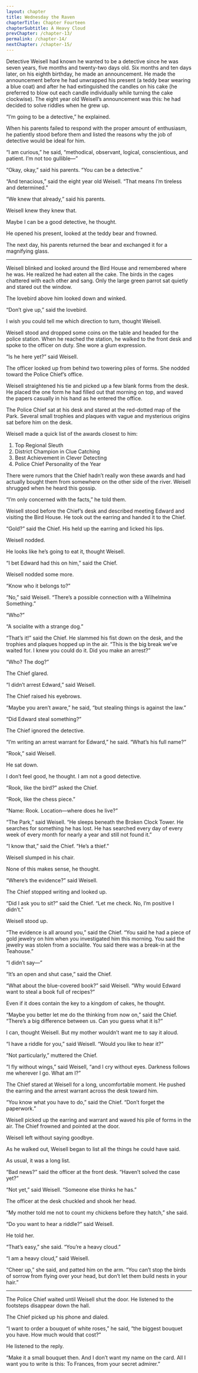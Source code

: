 ```yaml
---
layout: chapter
title: Wednesday the Raven
chapterTitle: Chapter Fourteen
chapterSubtitle: A Heavy Cloud
prevChapter: /chapter-13/
permalink: /chapter-14/
nextChapter: /chapter-15/
---
```




Detective Weisell had known he wanted to be a detective since he was seven years, five months and twenty-two days old. Six months and ten days later, on his eighth birthday, he made an announcement. He made the announcement before he had unwrapped his present (a teddy bear wearing a blue coat) and after he had extinguished the candles on his cake (he preferred to blow out each candle individually while turning the cake clockwise). The eight year old Weisell’s announcement was this: he had decided to solve riddles when he grew up.

“I’m going to be a detective,” he explained.

When his parents failed to respond with the proper amount of enthusiasm, he patiently stood before them and listed the reasons why the job of detective would be ideal for him.

“I am curious,” he said, “methodical, observant, logical, conscientious, and patient. I’m not too gullible—”

“Okay, okay,” said his parents. “You can be a detective.”

“And tenacious,” said the eight year old Weisell. “That means I’m tireless and determined.”

“We knew that already,” said his parents.

Weisell knew they knew that.

Maybe I can be a good detective, he thought.

He opened his present, looked at the teddy bear and frowned.

The next day, his parents returned the bear and exchanged it for a magnifying glass.

----

Weisell blinked and looked around the Bird House and remembered where he was. He realized he had eaten all the cake. The birds in the cages chattered with each other and sang. Only the large green parrot sat quietly and stared out the window.

The lovebird above him looked down and winked.

“Don’t give up,” said the lovebird.

I wish you could tell me which direction to turn, thought Weisell.

Weisell stood and dropped some coins on the table and headed for the police station. When he reached the station, he walked to the front desk and spoke to the officer on duty. She wore a glum expression.

“Is he here yet?” said Weisell.

The officer looked up from behind two towering piles of forms. She nodded toward the Police Chief’s office.

Weisell straightened his tie and picked up a few blank forms from the desk. He placed the one form he had filled out that morning on top, and waved the papers casually in his hand as he entered the office.

The Police Chief sat at his desk and stared at the red-dotted map of the Park. Several small trophies and plaques with vague and mysterious origins sat before him on the desk.

Weisell made a quick list of the awards closest to him:

1. Top Regional Sleuth
2. District Champion in Clue Catching
3. Best Achievement in Clever Detecting
4. Police Chief Personality of the Year

There were rumors that the Chief hadn’t really won these awards and had actually bought them from somewhere on the other side of the river. Weisell shrugged when he heard this gossip.

“I’m only concerned with the facts,” he told them.

Weisell stood before the Chief’s desk and described meeting Edward and visiting the Bird House. He took out the earring and handed it to the Chief.

“Gold?” said the Chief. His held up the earring and licked his lips.

Weisell nodded.

He looks like he’s going to eat it, thought Weisell.

“I bet Edward had this on him,” said the Chief.

Weisell nodded some more.

“Know who it belongs to?”

“No,” said Weisell. “There’s a possible connection with a Wilhelmina Something.”

“Who?”

“A socialite with a strange dog.”

“That’s it!” said the Chief. He slammed his fist down on the desk, and the trophies and plaques hopped up in the air. “This is the big break we’ve waited for. I knew you could do it. Did you make an arrest?”

“Who? The dog?”

The Chief glared.

“I didn’t arrest Edward,” said Weisell.

The Chief raised his eyebrows.

“Maybe you aren’t aware,” he said, “but stealing things is against the law.”

“Did Edward steal something?”

The Chief ignored the detective.

“I’m writing an arrest warrant for Edward,” he said. “What’s his full name?”

“Rook,” said Weisell.

He sat down.

I don’t feel good, he thought. I am not a good detective.

“Rook, like the bird?” asked the Chief.

“Rook, like the chess piece.”

“Name: Rook. Location—where does he live?”

“The Park,” said Weisell. “He sleeps beneath the Broken Clock Tower. He searches for something he has lost. He has searched every day of every week of every month for nearly a year and still not found it.”

“I know that,” said the Chief. “He’s a thief.”

Weisell slumped in his chair.

None of this makes sense, he thought.

“Where’s the evidence?” said Weisell.

The Chief stopped writing and looked up.

“Did I ask you to sit?” said the Chief. “Let me check. No, I’m positive I didn’t.”

Weisell stood up.

“The evidence is all around you,” said the Chief. “You said he had a piece of gold jewelry on him when you investigated him this morning. You said the jewelry was stolen from a socialite. You said there was a break-in at the Teahouse.”

“I didn’t say—”

“It’s an open and shut case,” said the Chief.

“What about the blue-covered book?” said Weisell. “Why would Edward want to steal a book full of recipes?”

Even if it does contain the key to a kingdom of cakes, he thought.

“Maybe you better let me do the thinking from now on,” said the Chief. “There’s a big difference between us. Can you guess what it is?”

I can, thought Weisell. But my mother wouldn’t want me to say it aloud.

“I have a riddle for you,” said Weisell. “Would you like to hear it?”

“Not particularly,” muttered the Chief.

“I fly without wings,” said Weisell, “and I cry without eyes. Darkness follows me wherever I go. What am I?”

The Chief stared at Weisell for a long, uncomfortable moment. He pushed the earring and the arrest warrant across the desk toward him.

“You know what you have to do,” said the Chief. “Don’t forget the paperwork.”

Weisell picked up the earring and warrant and waved his pile of forms in the air. The Chief frowned and pointed at the door.

Weisell left without saying goodbye.

As he walked out, Weisell began to list all the things he could have said.

As usual, it was a long list.

“Bad news?” said the officer at the front desk. “Haven’t solved the case yet?”

“Not yet,” said Weisell. “Someone else thinks he has.”

The officer at the desk chuckled and shook her head.

“My mother told me not to count my chickens before they hatch,” she said.

“Do you want to hear a riddle?” said Weisell.

He told her.

“That’s easy,” she said. “You’re a heavy cloud.”

“I am a heavy cloud,” said Weisell.

“Cheer up,” she said, and patted him on the arm. “You can’t stop the birds of sorrow from flying over your head, but don’t let them build nests in your hair.”

----

The Police Chief waited until Weisell shut the door. He listened to the footsteps disappear down the hall.

The Chief picked up his phone and dialed.

“I want to order a bouquet of white roses,” he said, “the biggest bouquet you have. How much would that cost?”

He listened to the reply.

“Make it a small bouquet then. And I don’t want my name on the card. All I want you to write is this: To Frances, from your secret admirer.”

